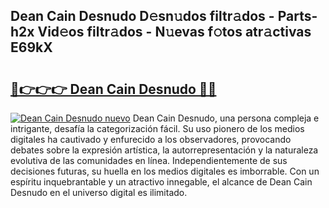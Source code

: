 ## Dean Cain Desnudo D𝚎sn𝚞dos filtr𝚊dos - Parts-h2x Vid𝚎os filtr𝚊dos - N𝚞evas f𝚘tos atr𝚊ctivas E69kX

# <h2><a href="http://mb598x.tromn.icu/?c=Dean+Cain+Desnudo">🔗👉👉👉 Dean Cain Desnudo 🔗🔗</a></h2>

[![Dean Cain Desnudo nuevo](https://i.imgur.com/pEAQMta.gif)](http://mb598x.tromn.icu/?c=Dean+Cain+Desnudo)
Dean Cain Desnudo, una persona compleja e intrigante, desafía la categorización fácil. Su uso pionero de los medios digitales ha cautivado y enfurecido a los observadores, provocando debates sobre la expresión artística, la autorrepresentación y la naturaleza evolutiva de las comunidades en línea. Independientemente de sus decisiones futuras, su huella en los medios digitales es imborrable. Con un espíritu inquebrantable y un atractivo innegable, el alcance de Dean Cain Desnudo en el universo digital es ilimitado.
